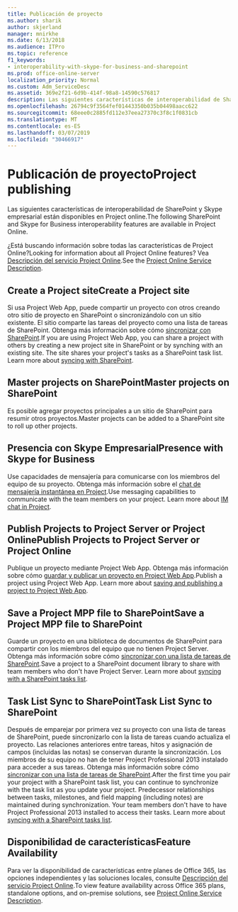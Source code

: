 ```yaml
---
title: Publicación de proyecto
ms.author: sharik
author: skjerland
manager: mnirkhe
ms.date: 6/13/2018
ms.audience: ITPro
ms.topic: reference
f1_keywords:
- interoperability-with-skype-for-business-and-sharepoint
ms.prod: office-online-server
localization_priority: Normal
ms.custom: Adm_ServiceDesc
ms.assetid: 369e2f21-6d9b-414f-98a8-14590c576817
description: Las siguientes características de interoperabilidad de SharePoint y Skype empresarial están disponibles en Project online.
ms.openlocfilehash: 26794c9f3564fef01443350b035b04498aacc622
ms.sourcegitcommit: 68eee0c2885fd112e37eea27370c3f8c1f0831cb
ms.translationtype: MT
ms.contentlocale: es-ES
ms.lasthandoff: 03/07/2019
ms.locfileid: "30466917"
---
```

# <a name="project-publishing"></a><span data-ttu-id="ffa6e-103">Publicación de proyecto</span><span class="sxs-lookup"><span data-stu-id="ffa6e-103">Project publishing</span></span>

<span data-ttu-id="ffa6e-104">Las siguientes características de interoperabilidad de SharePoint y Skype empresarial están disponibles en Project online.</span><span class="sxs-lookup"><span data-stu-id="ffa6e-104">The following SharePoint and Skype for Business interoperability features are available in Project Online.</span></span>
  
<span data-ttu-id="ffa6e-105">¿Está buscando información sobre todas las características de Project Online?</span><span class="sxs-lookup"><span data-stu-id="ffa6e-105">Looking for information about all Project Online features?</span></span> <span data-ttu-id="ffa6e-106">Vea [Descripción del servicio Project Online](project-online-service-description.md).</span><span class="sxs-lookup"><span data-stu-id="ffa6e-106">See the [Project Online Service Description](project-online-service-description.md).</span></span>
  
## <a name="create-a-project-site"></a><span data-ttu-id="ffa6e-107">Create a Project site</span><span class="sxs-lookup"><span data-stu-id="ffa6e-107">Create a Project site</span></span>
<span data-ttu-id="ffa6e-108"><a name="bkmk_CreateProjectsite"> </a></span><span class="sxs-lookup"><span data-stu-id="ffa6e-108"></span></span>

<span data-ttu-id="ffa6e-p102">Si usa Project Web App, puede compartir un proyecto con otros creando otro sitio de proyecto en SharePoint o sincronizándolo con un sitio existente. El sitio comparte las tareas del proyecto como una lista de tareas de SharePoint. Obtenga más información sobre cómo [sincronizar con SharePoint](https://go.microsoft.com/fwlink/p/?LinkId=271352).</span><span class="sxs-lookup"><span data-stu-id="ffa6e-p102">If you are using Project Web App, you can share a project with others by creating a new project site in SharePoint or by synching with an existing site. The site shares your project's tasks as a SharePoint task list. Learn more about [syncing with SharePoint](https://go.microsoft.com/fwlink/p/?LinkId=271352).</span></span>
  
## <a name="master-projects-on-sharepoint"></a><span data-ttu-id="ffa6e-112">Master projects on SharePoint</span><span class="sxs-lookup"><span data-stu-id="ffa6e-112">Master projects on SharePoint</span></span>
<span data-ttu-id="ffa6e-113"><a name="bkmk_MasterprojectsonSharePoint"> </a></span><span class="sxs-lookup"><span data-stu-id="ffa6e-113"></span></span>

<span data-ttu-id="ffa6e-114">Es posible agregar proyectos principales a un sitio de SharePoint para resumir otros proyectos.</span><span class="sxs-lookup"><span data-stu-id="ffa6e-114">Master projects can be added to a SharePoint site to roll up other projects.</span></span> 
  
## <a name="presence-with-skype-for-business"></a><span data-ttu-id="ffa6e-115">Presencia con Skype Empresarial</span><span class="sxs-lookup"><span data-stu-id="ffa6e-115">Presence with Skype for Business</span></span>
<span data-ttu-id="ffa6e-116"><a name="bkmk_PresencewithLync"> </a></span><span class="sxs-lookup"><span data-stu-id="ffa6e-116"></span></span>

<span data-ttu-id="ffa6e-p103">Use capacidades de mensajería para comunicarse con los miembros del equipo de su proyecto. Obtenga más información sobre el [chat de mensajería instantánea en Project](https://go.microsoft.com/fwlink/p/?LinkId=271351).</span><span class="sxs-lookup"><span data-stu-id="ffa6e-p103">Use messaging capabilities to communicate with the team members on your project. Learn more about [IM chat in Project](https://go.microsoft.com/fwlink/p/?LinkId=271351).</span></span>
  
## <a name="publish-projects-to-project-server-or-project-online"></a><span data-ttu-id="ffa6e-119">Publish Projects to Project Server or Project Online</span><span class="sxs-lookup"><span data-stu-id="ffa6e-119">Publish Projects to Project Server or Project Online</span></span>
<span data-ttu-id="ffa6e-120"><a name="bkmk_PublishProjectstoServerOnline"> </a></span><span class="sxs-lookup"><span data-stu-id="ffa6e-120"></span></span>

<span data-ttu-id="ffa6e-p104">Publique un proyecto mediante Project Web App. Obtenga más información sobre cómo [guardar y publicar un proyecto en Project Web App](https://go.microsoft.com/fwlink/p/?LinkId=271354).</span><span class="sxs-lookup"><span data-stu-id="ffa6e-p104">Publish a project using Project Web App. Learn more about [saving and publishing a project to Project Web App](https://go.microsoft.com/fwlink/p/?LinkId=271354).</span></span>
  
## <a name="save-a-project-mpp-file-to-sharepoint"></a><span data-ttu-id="ffa6e-123">Save a Project MPP file to SharePoint</span><span class="sxs-lookup"><span data-stu-id="ffa6e-123">Save a Project MPP file to SharePoint</span></span>
<span data-ttu-id="ffa6e-124"><a name="bkmk_SavefiletoSharePoint"> </a></span><span class="sxs-lookup"><span data-stu-id="ffa6e-124"></span></span>

<span data-ttu-id="ffa6e-p105">Guarde un proyecto en una biblioteca de documentos de SharePoint para compartir con los miembros del equipo que no tienen Project Server. Obtenga más información sobre cómo [sincronizar con una lista de tareas de SharePoint](https://go.microsoft.com/fwlink/p/?LinkId=271353).</span><span class="sxs-lookup"><span data-stu-id="ffa6e-p105">Save a project to a SharePoint document library to share with team members who don't have Project Server. Learn more about [syncing with a SharePoint tasks list](https://go.microsoft.com/fwlink/p/?LinkId=271353).</span></span>
  
## <a name="task-list-sync-to-sharepoint"></a><span data-ttu-id="ffa6e-127">Task List Sync to SharePoint</span><span class="sxs-lookup"><span data-stu-id="ffa6e-127">Task List Sync to SharePoint</span></span>
<span data-ttu-id="ffa6e-128"><a name="bkmk_TaskListSynctoSharePoint"> </a></span><span class="sxs-lookup"><span data-stu-id="ffa6e-128"></span></span>

<span data-ttu-id="ffa6e-p106">Después de emparejar por primera vez su proyecto con una lista de tareas de SharePoint, puede sincronizarlo con la lista de tareas cuando actualiza el proyecto. Las relaciones anteriores entre tareas, hitos y asignación de campos (incluidas las notas) se conservan durante la sincronización. Los miembros de su equipo no han de tener Project Professional 2013 instalado para acceder a sus tareas. Obtenga más información sobre cómo [sincronizar con una lista de tareas de SharePoint](https://go.microsoft.com/fwlink/p/?LinkId=271353).</span><span class="sxs-lookup"><span data-stu-id="ffa6e-p106">After the first time you pair your project with a SharePoint task list, you can continue to synchronize with the task list as you update your project. Predecessor relationships between tasks, milestones, and field mapping (including notes) are maintained during synchronization. Your team members don't have to have Project Professional 2013 installed to access their tasks. Learn more about [syncing with a SharePoint tasks list](https://go.microsoft.com/fwlink/p/?LinkId=271353).</span></span>
  
## <a name="feature-availability"></a><span data-ttu-id="ffa6e-133">Disponibilidad de características</span><span class="sxs-lookup"><span data-stu-id="ffa6e-133">Feature Availability</span></span>
<span data-ttu-id="ffa6e-134"><a name="bkmk_TaskListSynctoSharePoint"> </a></span><span class="sxs-lookup"><span data-stu-id="ffa6e-134"></span></span>

<span data-ttu-id="ffa6e-135">Para ver la disponibilidad de características entre planes de Office 365, las opciones independientes y las soluciones locales, consulte [Descripción del servicio Project Online](project-online-service-description.md).</span><span class="sxs-lookup"><span data-stu-id="ffa6e-135">To view feature availability across Office 365 plans, standalone options, and on-premise solutions, see [Project Online Service Description](project-online-service-description.md).</span></span>
  

